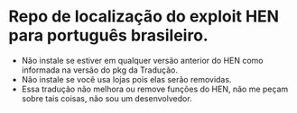 # Repo de localização do exploit HEN para português brasileiro.

* Não instale se estiver em qualquer versão anterior do HEN como informada na versão do pkg da Tradução.
* Não instale se você usa lojas pois elas serão removidas.
* Essa tradução não melhora ou remove funções do HEN, não me peçam sobre tais coisas, não sou um desenvolvedor.
